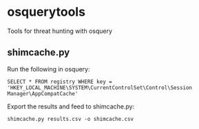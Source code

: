 # osquerytools
Tools for threat hunting with osquery

## shimcache.py
Run the following in osquery:
```
SELECT * FROM registry WHERE key = 'HKEY_LOCAL_MACHINE\SYSTEM\CurrentControlSet\Control\Session Manager\AppCompatCache'
```
Export the results and feed to shimcache.py:
```
shimcache.py results.csv -o shimcache.csv
```
